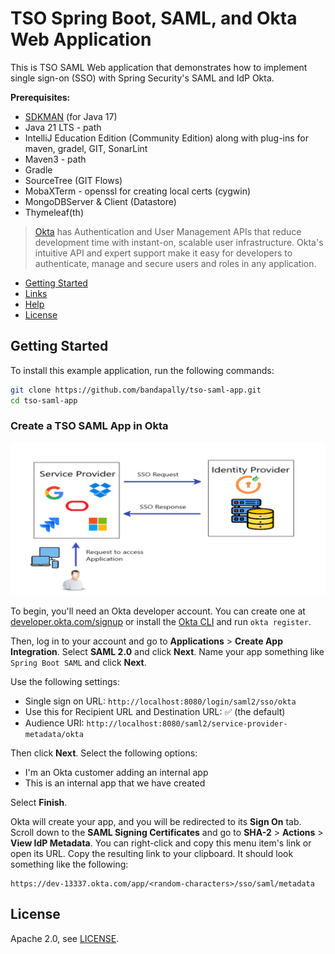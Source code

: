 # TSO Spring Boot, SAML, and Okta Web Application

This is TSO SAML Web application that demonstrates how to implement single sign-on (SSO) with Spring Security's SAML and IdP Okta.

**Prerequisites:** 

- [SDKMAN](https://sdkman.io/) (for Java 17)
- Java 21 LTS - path
- IntelliJ Education Edition (Community Edition) along with plug-ins for maven, gradel, GIT, SonarLint
- Maven3 - path
- Gradle
- SourceTree (GIT Flows)
- MobaXTerm - openssl for creating local certs (cygwin)
- MongoDBServer & Client (Datastore)
- Thymeleaf(th)

> [Okta](https://developer.okta.com/) has Authentication and User Management APIs that reduce development time with instant-on, scalable user infrastructure. Okta's intuitive API and expert support make it easy for developers to authenticate, manage and secure users and roles in any application.

* [Getting Started](#getting-started)
* [Links](#links)
* [Help](#help)
* [License](#license)

## Getting Started

To install this example application, run the following commands:

```bash
git clone https://github.com/bandapally/tso-saml-app.git
cd tso-saml-app
```

### Create a TSO SAML App in Okta

![img.png](img.png)

To begin, you'll need an Okta developer account. You can create one at [developer.okta.com/signup](https://developer.okta.com/signup) or install the [Okta CLI](https://cli.okta.com) and run `okta register`.

Then, log in to your account and go to **Applications** > **Create App Integration**. Select **SAML 2.0** and click **Next**. Name your app something like `Spring Boot SAML` and click **Next**.

Use the following settings:

* Single sign on URL: `http://localhost:8080/login/saml2/sso/okta`
* Use this for Recipient URL and Destination URL: ✅ (the default)
* Audience URI: `http://localhost:8080/saml2/service-provider-metadata/okta`

Then click **Next**. Select the following options:

* I'm an Okta customer adding an internal app
* This is an internal app that we have created

Select **Finish**.

Okta will create your app, and you will be redirected to its **Sign On** tab. Scroll down to the **SAML Signing Certificates** and go to **SHA-2** > **Actions** > **View IdP Metadata**. You can right-click and copy this menu item's link or open its URL. Copy the resulting link to your clipboard. It should look something like the following:

```
https://dev-13337.okta.com/app/<random-characters>/sso/saml/metadata
```

## License

Apache 2.0, see [LICENSE](LICENSE).
